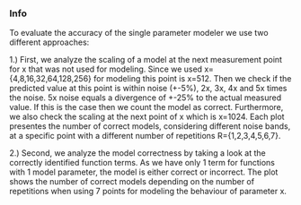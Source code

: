 ### Info
 
To evaluate the accuracy of the single parameter modeler we use two different approaches:
 
1.) First, we analyze the scaling of a model at the next measurement point for x that was not used for modeling. Since we used x={4,8,16,32,64,128,256} for modeling this point is x=512. Then we check if the predicted value at this point is within noise (+-5%), 2x, 3x, 4x and 5x times the noise. 5x noise equals a divergence of +-25% to the actual measured value. If this is the case then we count the model as correct. Furthermore, we also check the scaling at the next point of x which is x=1024. Each plot presentes the number of correct models, considering different noise bands, at a specific point with a different number of repetitions R={1,2,3,4,5,6,7}.
 
2.) Second, we analyze the model correctness by taking a look at the correctly identified function terms. As we have only 1 term for functions with 1 model parameter, the model is either correct or incorrect. The plot shows the number of correct models depending on the number of repetitions when using 7 points for modeling the behaviour of parameter x.
